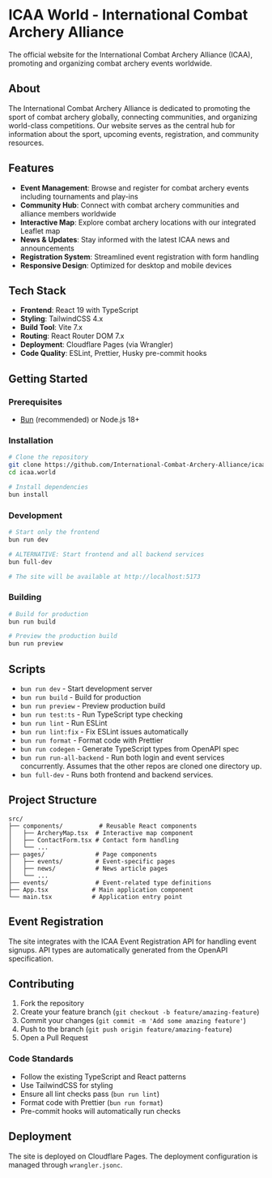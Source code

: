 # ICAA World - International Combat Archery Alliance

The official website for the International Combat Archery Alliance (ICAA), promoting and organizing combat archery events worldwide.

## About

The International Combat Archery Alliance is dedicated to promoting the sport of combat archery globally, connecting communities, and organizing world-class competitions. Our website serves as the central hub for information about the sport, upcoming events, registration, and community resources.

## Features

- **Event Management**: Browse and register for combat archery events including tournaments and play-ins
- **Community Hub**: Connect with combat archery communities and alliance members worldwide
- **Interactive Map**: Explore combat archery locations with our integrated Leaflet map
- **News & Updates**: Stay informed with the latest ICAA news and announcements
- **Registration System**: Streamlined event registration with form handling
- **Responsive Design**: Optimized for desktop and mobile devices

## Tech Stack

- **Frontend**: React 19 with TypeScript
- **Styling**: TailwindCSS 4.x
- **Build Tool**: Vite 7.x
- **Routing**: React Router DOM 7.x
- **Deployment**: Cloudflare Pages (via Wrangler)
- **Code Quality**: ESLint, Prettier, Husky pre-commit hooks

## Getting Started

### Prerequisites

- [Bun](https://bun.sh/) (recommended) or Node.js 18+

### Installation

```bash
# Clone the repository
git clone https://github.com/International-Combat-Archery-Alliance/icaa.world.git
cd icaa.world

# Install dependencies
bun install
```

### Development

```bash
# Start only the frontend
bun run dev

# ALTERNATIVE: Start frontend and all backend services
bun full-dev

# The site will be available at http://localhost:5173
```

### Building

```bash
# Build for production
bun run build

# Preview the production build
bun run preview
```

## Scripts

- `bun run dev` - Start development server
- `bun run build` - Build for production
- `bun run preview` - Preview production build
- `bun run test:ts` - Run TypeScript type checking
- `bun run lint` - Run ESLint
- `bun run lint:fix` - Fix ESLint issues automatically
- `bun run format` - Format code with Prettier
- `bun run codegen` - Generate TypeScript types from OpenAPI spec
- `bun run run-all-backend` - Run both login and event services concurrently. Assumes that the other repos are cloned one directory up.
- `bun full-dev` - Runs both frontend and backend services.

## Project Structure

```
src/
├── components/          # Reusable React components
│   ├── ArcheryMap.tsx  # Interactive map component
│   ├── ContactForm.tsx # Contact form handling
│   └── ...
├── pages/              # Page components
│   ├── events/         # Event-specific pages
│   ├── news/           # News article pages
│   └── ...
├── events/             # Event-related type definitions
├── App.tsx            # Main application component
└── main.tsx           # Application entry point
```

## Event Registration

The site integrates with the ICAA Event Registration API for handling event signups. API types are automatically generated from the OpenAPI specification.

## Contributing

1. Fork the repository
2. Create your feature branch (`git checkout -b feature/amazing-feature`)
3. Commit your changes (`git commit -m 'Add some amazing feature'`)
4. Push to the branch (`git push origin feature/amazing-feature`)
5. Open a Pull Request

### Code Standards

- Follow the existing TypeScript and React patterns
- Use TailwindCSS for styling
- Ensure all lint checks pass (`bun run lint`)
- Format code with Prettier (`bun run format`)
- Pre-commit hooks will automatically run checks

## Deployment

The site is deployed on Cloudflare Pages. The deployment configuration is managed through `wrangler.jsonc`.
